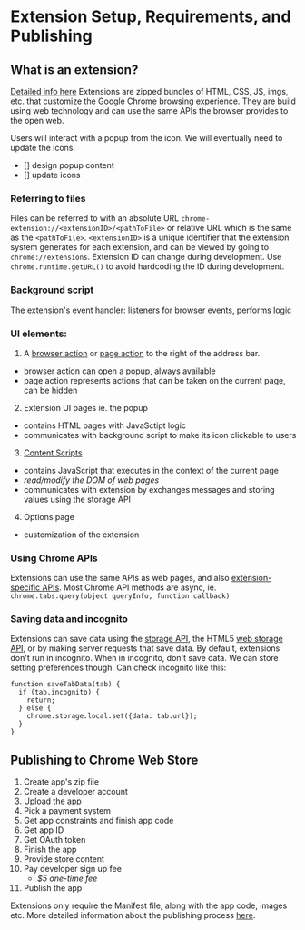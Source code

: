 # Extension Setup, Requirements, and Publishing

## What is an extension?
[Detailed info here](https://developer.chrome.com/extensions/overview)
Extensions are zipped bundles of HTML, CSS, JS, imgs, etc. that customize the Google Chrome browsing experience. They are build using web technology and can use the same APIs the browser provides to the open web.

Users will interact with a popup from the icon.
We will eventually need to update the icons.
- [] design popup content
- [] update icons

### Referring to files
Files can be referred to with an absolute URL `chrome-extension://<extensionID>/<pathToFile>` or relative URL which is the same as the `<pathToFile>`. `<extensionID>` is a unique identifier that the extension system generates for each extension, and can be viewed by going to `chrome://extensions`.
Extension ID can change during development. Use `chrome.runtime.getURL()` to avoid hardcoding the ID during development.

### Background script
The extension's event handler: listeners for browser events, performs logic

### UI elements:
1. A [browser action](https://developer.chrome.com/extensions/browserAction) or [page action](https://developer.chrome.com/extensions/pageAction) to the right of the address bar.
- browser action can open a popup, always available
- page action represents actions that can be taken on the current page, can be hidden
2. Extension UI pages ie. the popup
- contains HTML pages with JavaSctipt logic
- communicates with background script to make its icon clickable to users
3. [Content Scripts](https://developer.chrome.com/extensions/content_scripts)
- contains JavaScript that executes in the context of the current page
- *read/modify the DOM of web pages*
- communicates with extension by exchanges messages and storing values using the storage API
4. Options page
- customization of the extension

### Using Chrome APIs
Extensions can use the same APIs as web pages, and also [extension-specific APIs](https://developer.chrome.com/extensions/api_index).
Most Chrome API methods are async, ie. `chrome.tabs.query(object queryInfo, function callback)`

### Saving data and incognito
Extensions can save data using the [storage API](https://developer.chrome.com/extensions/overview), the HTML5 [web storage API](https://html.spec.whatwg.org/multipage/webstorage.html), or by making server requests that save data.
By default, extensions don't run in incognito. When in incognito, don't save data. We can store setting preferences though.
Can check incognito like this:
```
function saveTabData(tab) {
  if (tab.incognito) {
    return;
  } else {
    chrome.storage.local.set({data: tab.url});
  }
}
```

## Publishing to Chrome Web Store
1. Create app's zip file
2. Create a developer account
3. Upload the app
4. Pick a payment system
5. Get app constraints and finish app code
6. Get app ID
7. Get OAuth token
8. Finish the app
9. Provide store content
10. Pay developer sign up fee
	- *$5 one-time fee*
11. Publish the app

Extensions only require the Manifest file, along with the app code, images etc.
More detailed information about the publishing process [here](https://developer.chrome.com/webstore/publish).